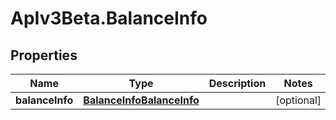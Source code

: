 # ApIv3Beta.BalanceInfo

## Properties

Name | Type | Description | Notes
------------ | ------------- | ------------- | -------------
**balanceInfo** | [**BalanceInfoBalanceInfo**](BalanceInfoBalanceInfo.md) |  | [optional] 


